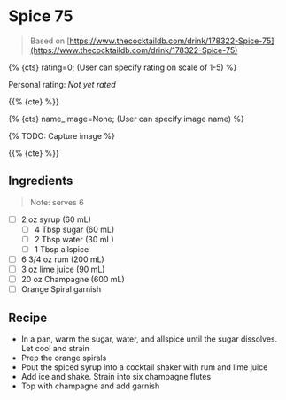 # Spice 75

> Based on [https://www.thecocktaildb.com/drink/178322-Spice-75](https://www.thecocktaildb.com/drink/178322-Spice-75)

{% {cts} rating=0; (User can specify rating on scale of 1-5) %}

Personal rating: *Not yet rated*

{{% {cte} %}}

{% {cts} name_image=None; (User can specify image name) %}

{% TODO: Capture image %}

{{% {cte} %}}

## Ingredients

> Note: serves 6

- [ ] 2 oz syrup (60 mL)
    - [ ] 4 Tbsp sugar (60 mL)
    - [ ] 2 Tbsp water (30 mL)
    - [ ] 1 Tbsp allspice
- [ ] 6 3/4 oz rum (200 mL)
- [ ] 3 oz lime juice (90 mL)
- [ ] 20 oz Champagne (600 mL)
- [ ] Orange Spiral garnish

## Recipe

- In a pan, warm the sugar, water, and allspice until the sugar dissolves. Let cool and strain
- Prep the orange spirals
- Pout the spiced syrup into a cocktail shaker with rum and lime juice
- Add ice and shake. Strain into six champagne flutes
- Top with champagne and add garnish
